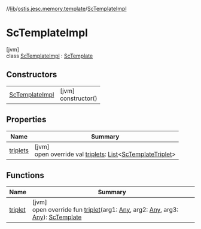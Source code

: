 //[lib](../../../index.md)/[ostis.jesc.memory.template](../index.md)/[ScTemplateImpl](index.md)

# ScTemplateImpl

[jvm]\
class [ScTemplateImpl](index.md) : [ScTemplate](../-sc-template/index.md)

## Constructors

| | |
|---|---|
| [ScTemplateImpl](-sc-template-impl.md) | [jvm]<br>constructor() |

## Properties

| Name | Summary |
|---|---|
| [triplets](triplets.md) | [jvm]<br>open override val [triplets](triplets.md): [List](https://kotlinlang.org/api/latest/jvm/stdlib/kotlin.collections/-list/index.html)&lt;[ScTemplateTriplet](../-sc-template-triplet/index.md)&gt; |

## Functions

| Name | Summary |
|---|---|
| [triplet](triplet.md) | [jvm]<br>open override fun [triplet](triplet.md)(arg1: [Any](https://kotlinlang.org/api/latest/jvm/stdlib/kotlin/-any/index.html), arg2: [Any](https://kotlinlang.org/api/latest/jvm/stdlib/kotlin/-any/index.html), arg3: [Any](https://kotlinlang.org/api/latest/jvm/stdlib/kotlin/-any/index.html)): [ScTemplate](../-sc-template/index.md) |
